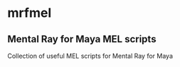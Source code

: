 # mrfmel

## Mental Ray for Maya MEL scripts

Collection of useful MEL scripts for Mental Ray for Maya
